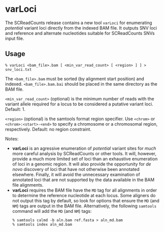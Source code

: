 
# varLoci

The SCReadCounts release contains a new tool `varLoci` for enumerating *potential* variant loci directly from the indexed BAM file. It outputs SNV loci and reference and alternate nucleotides suitable for SCReadCounts SNVs input file. 

## Usage

```
% varLoci <bam_file>.bam [ <min_var_read_count> [ <region> ] ] > snv_loci.txt
```

The ```<bam_file>.bam``` must be sorted (by alignment start position) and indexed. ```<bam_file>.bam.bai``` should be placed in the same directory as the BAM file. 

```<min_var_read_count>``` (optional) is the minimum number of reads with the variant allele required for a locus to be considered a putative variant loci. Default: 1.

```<region>``` (optional) is the samtools format region specifier. Use ```<chrom>``` or ```<chrom>:<start>-<end>``` to specify a chromosome or a chromosomal region, respectively. Default: no region constraint. 

Notes:
* **varLoci** is an agressive enumeration of *potential* variant sites for *much* more careful analysis by SCReadCounts or other tools. It will, however, provide a much more limited set of loci than an exhaustive enumeration of loci in a genomic region. It will also provide the opportunity for *de novo* discovery of loci that have not otherwise been annotated elsewhere. Finally, it will avoid the unnecessary examination of annotated loci that are not supported by the data available in the BAM file alignments. 
* **varLoci** requires the BAM file have the ```MD``` tag for all alignments in order to determine the reference nucleotide at each locus. Some aligners do not output this tag by default, so look for options that ensure the ```MD``` (and ```NM```) tags are output in the BAM file. Alternatively, the following ```samtools``` command will add the ```MD``` (and ```NM```) tags:
    ```
    % samtools calmd -b aln.bam ref.fasta > aln_md.bam
    % samtools index aln_md.bam
    ```
